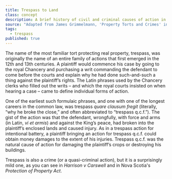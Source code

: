 ```yaml
---
title: Trespass to Land
class: concept
description: A brief history of civil and criminal causes of action in trespass to land.
source: "Adapted from James Grimmelmann, 'Property Torts and Crimes' in Stephen Clowney, James Grimmelmann, Michael Grynberg, Jeremy Sheff, and Rebecca Tushnet, eds., 'Open Source Property' https://opensourceproperty.org"
tags:
  - trespass
published: true
---
```


The name of the most familiar tort protecting real property, trespass, was originally the name of an entire family of actions that first emerged in the 12th and 13th centuries. A plaintiff would commence his case by going to the royal Chancery and purchasing a writ commanding the defendant to come before the courts and explain why he had done such-and-such a thing against the plaintiff’s rights. The Latin phrases used by the Chancery clerks who filled out the writs – and which the royal courts insisted on when hearing a case – came to define individual forms of action.

One of the earliest such formulaic phrases, and one with one of the longest careers in the common law, was trespass *quare clausum fregit* (literally, “why he broke the close,” and often abbreviated to “trespass q.c.f.”). The gist of the action was that the defendant, wrongfully, with force and arms (in Latin, *vi et armis*) and against the King’s peace, had broken into the plaintiff’s enclosed lands and caused injury. As in a trespass action for intentional battery, a plaintiff bringing an action for trespass q.c.f. could obtain money damages to the extent of his injuries. Trespass q.c.f. was the natural cause of action for damaging the plaintiff’s crops or destroying his buildings.

Trespass is also a crime (or a quasi-criminal action), but it is a surprisingly mild one, as you can see in *Harrison v Carswell* and in Nova Scotia's *Protection of Property Act*. 